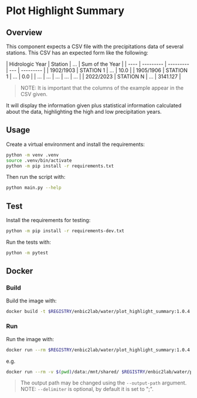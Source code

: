 # Plot Highlight Summary

## Overview
This component expects a CSV file with the precipitations data of several stations. This CSV has an expected form like the following:

| Hidrologic Year | Station | ... | Sum of the Year |
| ---- | --------- | --------- | --- | --------- |
| 1902/1903 | STATION 1 | ... | 10.0 |
| 1905/1906 | STATION 1 | ... | 0.0 |
| ... | ... | ... | ... | ... |
| 2022/2023 | STATION N | ... | 3141.127 |
> NOTE: It is important that the columns of the example appear in the CSV given.

It will display the information given plus statistical information calculated about the data, highlighting the high and low precipitation years.

## Usage
Create a virtual environment and install the requirements:

```sh
python -m venv .venv
source .venv/bin/activate
python -m pip install -r requirements.txt
```

Then run the script with:
```sh
python main.py --help
```

## Test
Install the requirements for testing:
```sh
python -m pip install -r requirements-dev.txt
```
Run the tests with:

```sh
python -m pytest
```
## Docker

### Build
Build the image with:

```sh
docker build -t $REGISTRY/enbic2lab/water/plot_highlight_summary:1.0.4 .
```

### Run
Run the image with:

```sh
docker run --rm $REGISTRY/enbic2lab/water/plot_highlight_summary:1.0.4 --help
```

e.g.
```sh
docker run --rm -v $(pwd)/data:/mnt/shared/ $REGISTRY/enbic2lab/water/plot_highlight_summary:1.0.4 --filepath /mnt/shared/StatisticalData.csv --delimiter ";"
```
> The output path may be changed using the `--output-path` argument.
> NOTE: `--delimiter` is optional, by default it is set to ";".